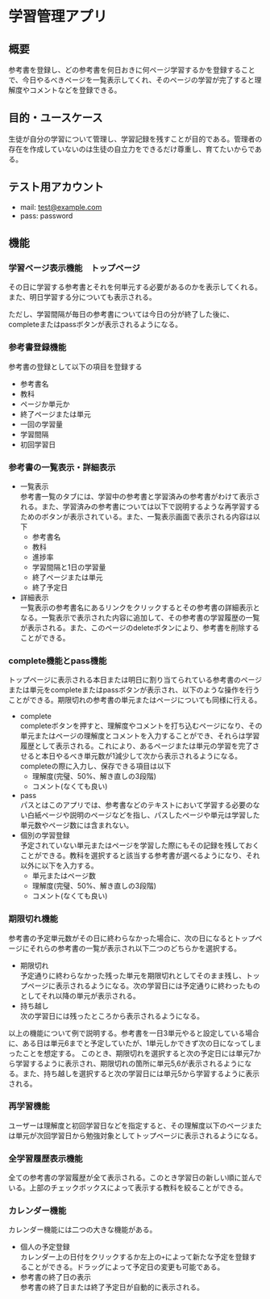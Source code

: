 # 学習管理アプリ
## 概要
参考書を登録し、どの参考書を何日おきに何ページ学習するかを登録することで、今日やるべきページを一覧表示してくれ、そのページの学習が完了すると理解度やコメントなどを登録できる。

## 目的・ユースケース
生徒が自分の学習について管理し、学習記録を残すことが目的である。管理者の存在を作成していないのは生徒の自立力をできるだけ尊重し、育てたいからである。

## テスト用アカウント
- mail: test@example.com
- pass: password

## 機能
### 学習ページ表示機能　トップページ
その日に学習する参考書とそれを何単元する必要があるのかを表示してくれる。また、明日学習する分についても表示される。

ただし、学習間隔が毎日の参考書については今日の分が終了した後に、completeまたはpassボタンが表示されるようになる。

### 参考書登録機能
参考書の登録として以下の項目を登録する
- 参考書名
- 教科
- ページか単元か
- 終了ページまたは単元
- 一回の学習量
- 学習間隔
- 初回学習日

### 参考書の一覧表示・詳細表示
- 一覧表示  
参考書一覧のタブには、学習中の参考書と学習済みの参考書がわけて表示される。また、学習済みの参考書については以下で説明するような再学習するためのボタンが表示されている。また、一覧表示画面で表示される内容は以下
  - 参考書名
  - 教科
  - 進捗率
  - 学習間隔と1日の学習量
  - 終了ページまたは単元
  - 終了予定日
- 詳細表示  
一覧表示の参考書名にあるリンクをクリックするとその参考書の詳細表示となる。一覧表示で表示された内容に追加して、その参考書の学習履歴の一覧が表示される。また、このページのdeleteボタンにより、参考書を削除することができる。

### complete機能とpass機能
トップページに表示される本日または明日に割り当てられている参考書のページまたは単元をcompleteまたはpassボタンが表示され、以下のような操作を行うことができる。期限切れの参考書の単元またはページについても同様に行える。
- complete  
completeボタンを押すと、理解度やコメントを打ち込むページになり、その単元またはページの理解度とコメントを入力することができ、それらは学習履歴として表示される。これにより、あるページまたは単元の学習を完了させると本日やるべき単元数が1減少して次から表示されるようになる。completeの際に入力し、保存できる項目は以下
  - 理解度(完璧、50%、解き直しの3段階)
  - コメント(なくても良い)
- pass  
パスとはこのアプリでは、参考書などのテキストにおいて学習する必要のない白紙ページや説明のページなどを指し、パスしたページや単元は学習した単元数やページ数には含まれない。
- 個別の学習登録  
予定されていない単元またはページを学習した際にもその記録を残しておくことができる。教科を選択すると該当する参考書が選べるようになり、それ以外に以下を入力する。
  - 単元またはページ数
  - 理解度(完璧、50%、解き直しの3段階)
  - コメント(なくても良い)

### 期限切れ機能
参考書の予定単元数がその日に終わらなかった場合に、次の日になるとトップページにそれらの参考書の一覧が表示され以下二つのどちらかを選択する。
- 期限切れ  
  予定通りに終わらなかった残った単元を期限切れとしてそのまま残し、トップページに表示されるようになる。次の学習日には予定通りに終わったものとしてそれ以降の単元が表示される。
- 持ち越し  
  次の学習日には残ったところから表示されるようになる。

以上の機能について例で説明する。参考書を一日3単元やると設定している場合に、ある日は単元6までと予定していたが、1単元しかできず次の日になってしまったことを想定する。
このとき、期限切れを選択すると次の予定日には単元7から学習するように表示され、期限切れの箇所に単元5,6が表示されるようになる。また、持ち越しを選択すると次の学習日には単元5から学習するように表示される。

### 再学習機能
ユーザーは理解度と初回学習日などを指定すると、その理解度以下のページまたは単元が次回学習日から勉強対象としてトップページに表示されるようになる。

### 全学習履歴表示機能
全ての参考書の学習履歴が全て表示される。このとき学習日の新しい順に並んでいる。上部のチェックボックスによって表示する教科を絞ることができる。

### カレンダー機能
カレンダー機能には二つの大きな機能がある。
- 個人の予定登録  
カレンダー上の日付をクリックするか左上の``+``によって新たな予定を登録することができる。ドラッグによって予定日の変更も可能である。
- 参考書の終了日の表示  
参考書の終了日または終了予定日が自動的に表示される。
